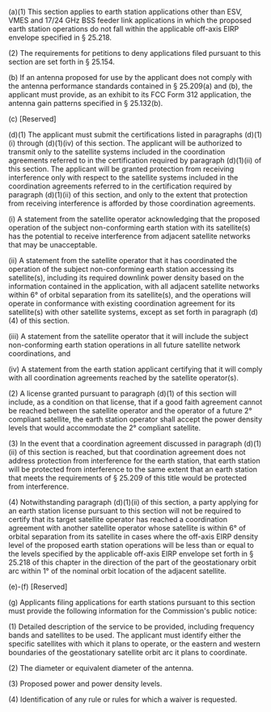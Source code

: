 (a)(1) This section applies to earth station applications other than ESV, VMES and 17/24 GHz BSS feeder link applications in which the proposed earth station operations do not fall within the applicable off-axis EIRP envelope specified in § 25.218.

(2) The requirements for petitions to deny applications filed pursuant to this section are set forth in § 25.154.

(b) If an antenna proposed for use by the applicant does not comply with the antenna performance standards contained in § 25.209(a) and (b), the applicant must provide, as an exhibit to its FCC Form 312 application, the antenna gain patterns specified in § 25.132(b).

(c) [Reserved]

(d)(1) The applicant must submit the certifications listed in paragraphs (d)(1)(i) through (d)(1)(iv) of this section. The applicant will be authorized to transmit only to the satellite systems included in the coordination agreements referred to in the certification required by paragraph (d)(1)(ii) of this section. The applicant will be granted protection from receiving interference only with respect to the satellite systems included in the coordination agreements referred to in the certification required by paragraph (d)(1)(ii) of this section, and only to the extent that protection from receiving interference is afforded by those coordination agreements.

(i) A statement from the satellite operator acknowledging that the proposed operation of the subject non-conforming earth station with its satellite(s) has the potential to receive interference from adjacent satellite networks that may be unacceptable.

(ii) A statement from the satellite operator that it has coordinated the operation of the subject non-conforming earth station accessing its satellite(s), including its required downlink power density based on the information contained in the application, with all adjacent satellite networks within 6° of orbital separation from its satellite(s), and the operations will operate in conformance with existing coordination agreement for its satellite(s) with other satellite systems, except as set forth in paragraph (d)(4) of this section.

(iii) A statement from the satellite operator that it will include the subject non-conforming earth station operations in all future satellite network coordinations, and

(iv) A statement from the earth station applicant certifying that it will comply with all coordination agreements reached by the satellite operator(s).

(2) A license granted pursuant to paragraph (d)(1) of this section will include, as a condition on that license, that if a good faith agreement cannot be reached between the satellite operator and the operator of a future 2° compliant satellite, the earth station operator shall accept the power density levels that would accommodate the 2° compliant satellite.

(3) In the event that a coordination agreement discussed in paragraph (d)(1)(ii) of this section is reached, but that coordination agreement does not address protection from interference for the earth station, that earth station will be protected from interference to the same extent that an earth station that meets the requirements of § 25.209 of this title would be protected from interference.

(4) Notwithstanding paragraph (d)(1)(ii) of this section, a party applying for an earth station license pursuant to this section will not be required to certify that its target satellite operator has reached a coordination agreement with another satellite operator whose satellite is within 6° of orbital separation from its satellite in cases where the off-axis EIRP density level of the proposed earth station operations will be less than or equal to the levels specified by the applicable off-axis EIRP envelope set forth in § 25.218 of this chapter in the direction of the part of the geostationary orbit arc within 1° of the nominal orbit location of the adjacent satellite.

(e)-(f) [Reserved]

(g) Applicants filing applications for earth stations pursuant to this section must provide the following information for the Commission's public notice:

(1) Detailed description of the service to be provided, including frequency bands and satellites to be used. The applicant must identify either the specific satellites with which it plans to operate, or the eastern and western boundaries of the geostationary satellite orbit arc it plans to coordinate.

(2) The diameter or equivalent diameter of the antenna.

(3) Proposed power and power density levels.

(4) Identification of any rule or rules for which a waiver is requested.

